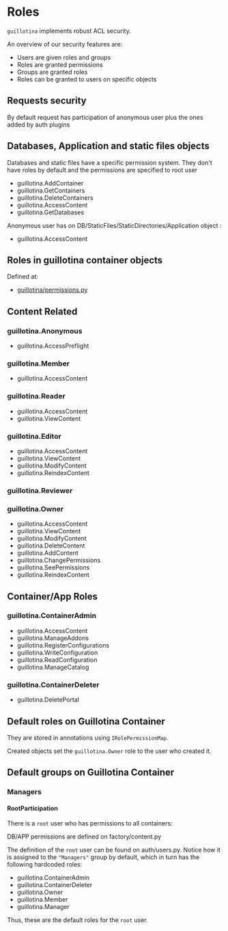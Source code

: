 # Roles

`guillotina` implements robust ACL security.

An overview of our security features are:

* Users are given roles and groups
* Roles are granted permissions
* Groups are granted roles
* Roles can be granted to users on specific objects


## Requests security

By default request has participation of anonymous user plus the ones added by auth plugins


## Databases, Application and static files objects

Databases and static files have a specific permission system. They don't have roles by default
and the permissions are specified to root user

 * guillotina.AddContainer
 * guillotina.GetContainers
 * guillotina.DeleteContainers
 * guillotina.AccessContent
 * guillotina.GetDatabases

Anonymous user has on DB/StaticFiles/StaticDirectories/Application object :

 * guillotina.AccessContent

## Roles in guillotina container objects

Defined at:

 * [guillotina/permissions.py](https://github.com/plone/guillotina/blob/master/guillotina/permissions.py "Link to permissions.py on GitHub")

## Content Related

### guillotina.Anonymous

 * guillotina.AccessPreflight

### guillotina.Member

 * guillotina.AccessContent

### guillotina.Reader

 * guillotina.AccessContent
 * guillotina.ViewContent

### guillotina.Editor

 * guillotina.AccessContent
 * guillotina.ViewContent
 * guillotina.ModifyContent
 * guillotina.ReindexContent

### guillotina.Reviewer

### guillotina.Owner

 * guillotina.AccessContent
 * guillotina.ViewContent
 * guillotina.ModifyContent
 * guillotina.DeleteContent
 * guillotina.AddContent
 * guillotina.ChangePermissions
 * guillotina.SeePermissions
 * guillotina.ReindexContent

## Container/App Roles

### guillotina.ContainerAdmin

 * guillotina.AccessContent
 * guillotina.ManageAddons
 * guillotina.RegisterConfigurations
 * guillotina.WriteConfiguration
 * guillotina.ReadConfiguration
 * guillotina.ManageCatalog

### guillotina.ContainerDeleter

 * guillotina.DeletePortal

## Default roles on Guillotina Container

They are stored in annotations using `IRolePermissionMap`.

Created objects set the `guillotina.Owner` role to the user who created it.

## Default groups on Guillotina Container

### Managers

#### RootParticipation

There is a `root` user who has permissions to all containers:

DB/APP permissions are defined on factory/content.py

The definition of the `root` user can be found on
auth/users.py. Notice how it is assigned to the `"Managers"` group by
default, which in turn has the following hardcoded roles:

 * guillotina.ContainerAdmin
 * guillotina.ContainerDeleter
 * guillotina.Owner
 * guillotina.Member
 * guillotina.Manager

Thus, these are the default roles for the `root` user.
